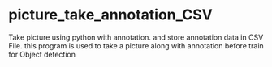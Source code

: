 # picture_take_annotation_CSV

Take picture using python with annotation. and store annotation data in CSV File.
this program is used to take a picture along with annotation before train for Object detection
